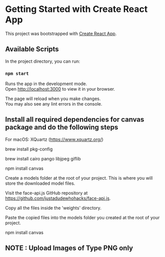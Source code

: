 # Getting Started with Create React App

This project was bootstrapped with [Create React App](https://github.com/facebook/create-react-app).

## Available Scripts

In the project directory, you can run:

### `npm start`

Runs the app in the development mode.\
Open [http://localhost:3000](http://localhost:3000) to view it in your browser.

The page will reload when you make changes.\
You may also see any lint errors in the console.

## Install all required dependencies for canvas package and do the following steps

For macOS: XQuartz (https://www.xquartz.org/)

brew install pkg-config

brew install cairo pango libjpeg giflib

npm install canvas

Create a models folder at the root of your project. This is where you will store the downloaded model files.

Visit the face-api.js GitHub repository at https://github.com/justadudewhohacks/face-api.js.

Copy all the files inside the 'weights' directory.

Paste the copied files into the models folder you created at the root of your project.

npm install canvas

## NOTE : Upload Images of Type PNG only


